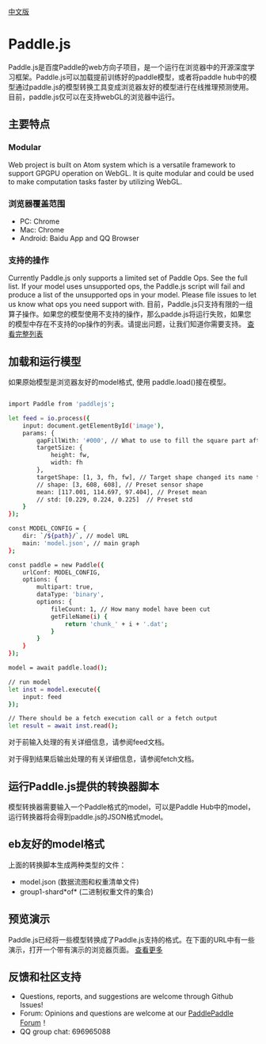 [中文版](./README_cn.md)

# Paddle.js

Paddle.js是百度Paddle的web方向子项目，是一个运行在浏览器中的开源深度学习框架。Paddle.js可以加载提前训练好的paddle模型，或者将paddle hub中的模型通过paddle.js的模型转换工具变成浏览器友好的模型进行在线推理预测使用。目前，paddle.js仅可以在支持webGL的浏览器中运行。

## 主要特点

### Modular

Web project is built on Atom system which is a versatile framework to support GPGPU operation on WebGL. It is quite modular and could be used to make computation tasks faster by utilizing WebGL.

### 浏览器覆盖范围

* PC: Chrome
* Mac: Chrome
* Android: Baidu App and QQ Browser

### 支持的操作

Currently Paddle.js only supports a limited set of Paddle Ops. See the full list. If your model uses unsupported ops, the Paddle.js script will fail and produce a list of the unsupported ops in your model. Please file issues to let us know what ops you need support with.
目前，Paddle.js只支持有限的一组算子操作。如果您的模型使用不支持的操作，那么padde.js将运行失败，如果您的模型中存在不支持的op操作的列表。请提出问题，让我们知道你需要支持。
[查看完整列表](./src/factory/fshader/README.md)


## 加载和运行模型

如果原始模型是浏览器友好的model格式, 使用 paddle.load()接在模型。

```bash

import Paddle from 'paddlejs';

let feed = io.process({
    input: document.getElementById('image'),
    params: {
        gapFillWith: '#000', // What to use to fill the square part after zooming
        targetSize: {
            height: fw,
            width: fh
        },
        targetShape: [1, 3, fh, fw], // Target shape changed its name to be compatible with previous logic
        // shape: [3, 608, 608], // Preset sensor shape
        mean: [117.001, 114.697, 97.404], // Preset mean
        // std: [0.229, 0.224, 0.225]  // Preset std
    }
});

const MODEL_CONFIG = {
    dir: `/${path}/`, // model URL
    main: 'model.json', // main graph
};

const paddle = new Paddle({
    urlConf: MODEL_CONFIG,
    options: {
        multipart: true,
        dataType: 'binary',
        options: {
            fileCount: 1, // How many model have been cut
            getFileName(i) { 
                return 'chunk_' + i + '.dat';
            }
        }
    }
});

model = await paddle.load();

// run model
let inst = model.execute({
    input: feed
});

// There should be a fetch execution call or a fetch output
let result = await inst.read();


```

对于前输入处理的有关详细信息，请参阅feed文档。

对于得到结果后输出处理的有关详细信息，请参阅fetch文档。


## 运行Paddle.js提供的转换器脚本

模型转换器需要输入一个Paddle格式的model，可以是Paddle Hub中的model，运行转换器将会得到paddle.js的JSON格式model。

## eb友好的model格式

上面的转换脚本生成两种类型的文件：

 - model.json (数据流图和权重清单文件)
 - group1-shard\*of\* (二进制权重文件的集合)


## 预览演示

Paddle.js已经将一些模型转换成了Paddle.js支持的格式。在下面的URL中有一些演示，打开一个带有演示的浏览器页面。
[查看更多](./examples/README.md)


## 反馈和社区支持

- Questions, reports, and suggestions are welcome through Github Issues!
- Forum: Opinions and questions are welcome at our [PaddlePaddle Forum](https://ai.baidu.com/forum/topic/list/168)！
- QQ group chat: 696965088
